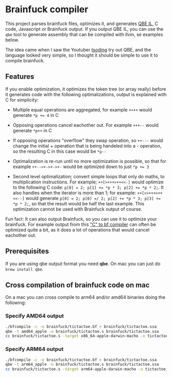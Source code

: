 # Brainfuck compiler

This project parses brainfuck files, optimizes it, and generates [QBE IL](https://c9x.me/compile/doc/il.html), C code, Javascript or Brainfuck output. If you output QBE IL, you can use the `qbe` tool to generate assembly that can be compiled with llvm, se examples below.

The idea came when I saw the Youtuber [tsoding](https://www.youtube.com/watch?v=JTjNoejn4iA) try out QBE, and the language looked very simple, so I thought it should be simple to use it to compile brainfuck.

## Features

If you enable optimization, it optimizes the token tree (or array really) before it generates code with the following optimalizations, output is explained with C for simplicity:

- Multiple equal operations are aggregated, for example `++++` would generate `*p += 4` in C

- Opposing operations cancel eachother out. For example `+++--` would generate `*p++` in C

- If opposing operations "overflow" they swap operation, so `++---` would change the initial + operation that is being handeled into a - operation, so the resulting C in this case would be `*p--`

- Optimalization is re-run until no more optimization is possible, so that for example `++-->+->+->+-` would be optimized down to just `*p += 3`

- Second level optimalization; convert simple loops that only do maths, to multiplication instructions. For example; `++[>+++>++<<-]` would optimize to the following C code: `p[0] = 2; p[1] += *p * 3; p[2] += *p * 2;`. It also handles when the iterator is more than 1; for example: `++[>>+++>++<<--]` would generate `p[0] = 2; p[0] =/ 2; p[2] += *p * 3; p[3] += *p * 2;`, so that the result would be half the last example. This optimization cannot be used with Brainfuck output of course.

Fun fact: It can also output Brainfuck, so you can use it to optimize your brainfuck. For example output from this ["C" to bf compiler](https://github.com/elikaski/BF-it) can often be optimized quite a bit, as it does a lot of operations that would cancel eachother out.

## Prerequisites

If you are using qbe output format you need **qbe**. On mac you can just do `brew install qbe`.

## Cross compilation of brainfuck code on mac

On a mac you can cross compile to arm64 and/or amd64 binaries doing the following:

### Specify AMD64 output

```bash
./bfcompile -c -o brainfuck/tictactoe.bf > brainfuck/tictactoe.ssa
qbe -t amd64_apple -o brainfuck/tictactoe.s brainfuck/tictactoe.ssa
cc brainfuck/tictactoe.s -target x86_64-apple-darwin-macho -o tictactoe_amd64
```

### Specify ARM64 output

```bash
./bfcompile -c -o brainfuck/tictactoe.bf > brainfuck/tictactoe.ssa
qbe -t arm64_apple -o brainfuck/tictactoe.s brainfuck/tictactoe.ssa
cc brainfuck/tictactoe.s -target arm64-apple-darwin-macho -o tictactoe_arm64
```

